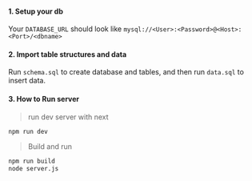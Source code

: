 #### 1. Setup your db

Your `DATABASE_URL` should look like `mysql://<User>:<Password>@<Host>:<Port>/<dbname>`

#### 2. Import table structures and data

Run `schema.sql` to create database and tables, and then run `data.sql` to insert data.


#### 3. How to Run server
> run dev server with next

```bash
npm run dev
```

> Build and run

```bash
npm run build
node server.js
```
